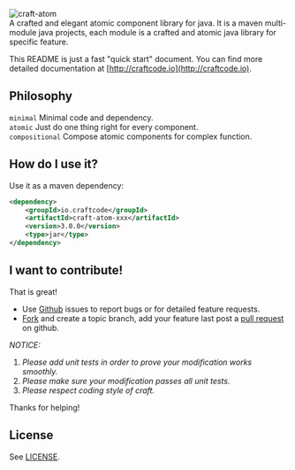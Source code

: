 ![craft-atom](http://craftcode.io/images/craft-logo.png)  
A crafted and elegant atomic component library for java. It is a maven multi-module java projects, each module is a crafted and atomic java library for specific feature.

This README is just a fast "quick start" document.
You can find more detailed documentation at [http://craftcode.io](http://craftcode.io).


## Philosophy
`minimal`       Minimal code and dependency.  
`atomic`        Just do one thing right for every component.  
`compositional` Compose atomic components for complex function.  


## How do I use it?
Use it as a maven dependency:

```xml
<dependency>
    <groupId>io.craftcode</groupId>
    <artifactId>craft-atom-xxx</artifactId>
    <version>3.0.0</version>
    <type>jar</type>
</dependency>
```

## I want to contribute!
That is great!

  * Use [Github](http://github.com) issues to report bugs or for detailed feature requests.
  * [Fork](https://help.github.com/articles/fork-a-repo/) and create a topic branch, add your feature last post a [pull request](https://help.github.com/articles/using-pull-requests/) on github.

_NOTICE:_  
  1. _Please add unit tests in order to prove your modification works smoothly._
  2. _Please make sure your modification passes all unit tests._
  3. _Please respect coding style of craft._  

Thanks for helping!

## License
See [LICENSE](https://github.com/mindwind/craft-atom/blob/master/LICENSE.txt).
